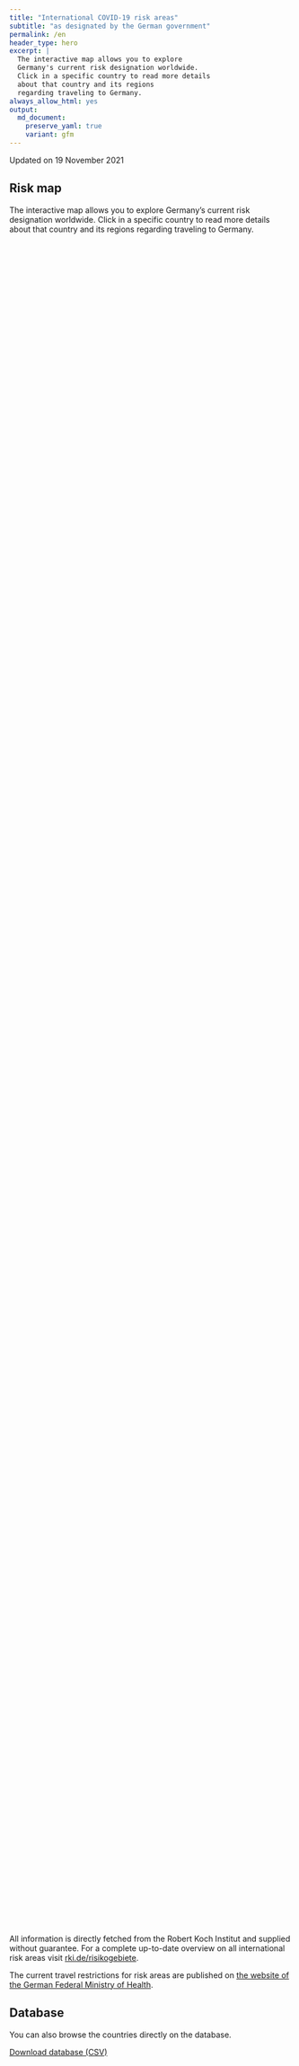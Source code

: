 ```yaml
---
title: "International COVID-19 risk areas"
subtitle: "as designated by the German government"
permalink: /en
header_type: hero
excerpt: |
  The interactive map allows you to explore
  Germany's current risk designation worldwide.
  Click in a specific country to read more details
  about that country and its regions
  regarding traveling to Germany.
always_allow_html: yes
output: 
  md_document:
    preserve_yaml: true
    variant: gfm
---
```


<!-- Modify _R/index_es.Rmd file instead -->

<p class="text-right font-weight-bold">

Updated on 19 November 2021

</p>

## Risk map

The interactive map allows you to explore Germany’s current risk
designation worldwide. Click in a specific country to read more details
about that country and its regions regarding traveling to Germany.

<div id="leaflet" class="leaflet html-widget" style="width:100%;height:75vh;">

</div>

<script src="https://corona-atlas.de/assets/data/locale_en.js"></script>

<script src="https://corona-atlas.de/assets/js/map.js"></script>

All information is directly fetched from the Robert Koch Institut and
supplied without guarantee. For a complete up-to-date overview on all
international risk areas visit
[rki.de/risikogebiete](https://rki.de/risikogebiete).

The current travel restrictions for risk areas are published on [the
website of the German Federal Ministry of
Health](https://www.bundesgesundheitsministerium.de/en/coronavirus/current-information-for-travellers).

## Database

You can also browse the countries directly on the database.

<div id="reactable" class="reactable html-widget" style="width:auto;height:auto;"></div>
<script type="application/json" data-for="reactable">{"x":{"tag":{"name":"Reactable","attribs":{"data":{"Country/Region":["Afghanistan","Angola","Albania","Andorra","United Arab Emirates","Argentina","Armenia","Antigua and Barbuda","Australia","Austria","Azerbaijan","Burundi","Belgium","Benin","Burkina Faso","Bangladesh","Bulgaria","Bahrain","Bahamas","Bosnia and Herzegovina","Belarus","Belize","Bolivia","Brazil","Barbados","Brunei","Bhutan","Botswana","Central African Republic","Canada","Switzerland","Chile","China","Cote D'Ivoire","Cameroon","Democratic Republic of The Congo","Congo","Colombia","Comoros","Cape Verde","Costa Rica","Cuba","Cyprus","Czechia","Germany","Djibouti","Dominica","Denmark","Dominican Republic","Algeria","Ecuador","Egypt","Eritrea","Spain","Estonia","Ethiopia","Finland","Fiji","France","Micronesia","Gabon","United Kingdom","Georgia","Ghana","Guinea","Gambia","Guinea-Bissau","Equatorial Guinea","Greece","Grenada","Guatemala","Guyana","Hong Kong","Honduras","Croatia","Haiti","Hungary","Indonesia","India","Ireland","Iran","Iraq","Iceland","Israel","Italy","Jamaica","Jordan","Japan","Kazakhstan","Kenya","Kyrgyzstan","Cambodia","Kiribati","Saint Kitts and Nevis","South Korea","Kuwait","Laos","Lebanon","Liberia","Libya","Saint Lucia","Liechtenstein","Sri Lanka","Lesotho","Lithuania","Luxembourg","Latvia","Morocco","Monaco","Moldova","Madagascar","Maldives","Mexico","Marshall Islands","North Macedonia","Mali","Malta","Myanmar/Burma","Montenegro","Mongolia","Mozambique","Mauritania","Mauritius","Malawi","Malaysia","Namibia","Niger","Nigeria","Nicaragua","Niue","Netherlands","Norway","Nepal","Nauru","New Zealand","Oman","Pakistan","Panama","Peru","Philippines","Palau","Papua New Guinea","Poland","North Korea","Portugal","Paraguay","Qatar","Romania","Russian Federation","Rwanda","Saudi Arabia","Sudan","Senegal","Singapore","Solomon Islands","Sierra Leone","El Salvador","San Marino","Somalia","Serbia","South Sudan","Sao Tome and Principe","Suriname","Slovakia","Slovenia","Sweden","Eswatini","Seychelles","Syria","Chad","Togo","Thailand","Tajikistan","Turkmenistan","Timor-Leste","Tonga","Trinidad and Tobago","Tunisia","Turkey","Tuvalu","United Republic of Tanzania","Uganda","Ukraine","Uruguay","United States","Uzbekistan","Vatican City","Saint Vincent and The Grenadines","Venezuela","Vietnam","Vanuatu","Samoa","Kosovo","Yemen","South Africa","Zambia","Zimbabwe"],"Risk level":["Not risk area","Not risk area","High risk area","Not risk area","Not risk area","Not risk area","High risk area","Not risk area","Not risk area","High risk area","Not risk area","High risk area","High risk area","Not risk area","Not risk area","Not risk area","High risk area","Not risk area","Not risk area","High risk area","High risk area","High risk area","Not risk area","Not risk area","High risk area","High risk area","Not risk area","Not risk area","Not risk area","Not risk area","Not risk area","Not risk area","Not risk area","Not risk area","High risk area","Not risk area","High risk area","Not risk area","Not risk area","Not risk area","Not risk area","Not risk area","Not risk area","High risk area",null,"Not risk area","High risk area","Not risk area","Not risk area","Not risk area","Not risk area","High risk area","Not risk area","Not risk area","High risk area","High risk area","Not risk area","Not risk area","Not risk area","Not risk area","High risk area","High risk area","High risk area","Not risk area","Not risk area","Not risk area","Not risk area","Not risk area","High risk area","Not risk area","Not risk area","Not risk area","Not risk area","Not risk area","High risk area","High risk area","High risk area","Not risk area","Not risk area","High risk area","High risk area","Not risk area","Not risk area","Not risk area","Not risk area","Not risk area","Not risk area","Not risk area","Not risk area","Not risk area","Not risk area","Not risk area","Not risk area","High risk area","Not risk area","Not risk area","High risk area","Not risk area","Not risk area","High risk area","Not risk area","Not risk area","Not risk area","Not risk area","High risk area","Not risk area","High risk area","Not risk area","Not risk area","High risk area","Not risk area","Not risk area","High risk area","Not risk area","High risk area","Not risk area","Not risk area","Not risk area","High risk area","High risk area","Not risk area","Not risk area","Not risk area","Not risk area","High risk area","Not risk area","Not risk area","Not risk area","High risk area","Not risk area","High risk area","Not risk area","Not risk area","Not risk area","Not risk area","Not risk area","Not risk area","Not risk area","Not risk area","High risk area","Not risk area","High risk area","Not risk area","High risk area","Not risk area","Not risk area","Not risk area","High risk area","High risk area","Not risk area","Not risk area","High risk area","Not risk area","High risk area","Not risk area","Not risk area","High risk area","Not risk area","Not risk area","High risk area","Not risk area","High risk area","Not risk area","High risk area","High risk area","Not risk area","Not risk area","High risk area","High risk area","Not risk area","Not risk area","High risk area","High risk area","High risk area","Not risk area","Not risk area","High risk area","Not risk area","High risk area","Not risk area","High risk area","Not risk area","High risk area","Not risk area","Not risk area","High risk area","Not risk area","High risk area","High risk area","High risk area","Not risk area","Not risk area","Not risk area","High risk area","Not risk area","Not risk area","Not risk area"],"Details":[null,null,"since 05 Sep 2021",null,null,null,"since 19 Sep 2021",null,null,"since 14 Nov 2021. The following regions are excluded: -Eben am Achensee; -Jungholz; -Mittelberg; -Rißtal",null,"since 26 Sep 2021","since 21 Nov 2021",null,null,null,"since 24 Oct 2021",null,null,"since 12 Sep 2021","since 03 Oct 2021","since 19 Sep 2021",null,null,"since 19 Sep 2021","since 10 Oct 2021",null,null,null,null,null,null,null,null,"since 24 Oct 2021",null,"since 24 Oct 2021",null,null,null,null,null,null,"since 14 Nov 2021",null,null,"since 22 Aug 2021",null,null,null,null,"since 24 Jan 2021",null,null,"since 10 Oct 2021","since 26 Sep 2021",null,null,null,null,"since 17 Oct 2021","since 07 Jul 2021","since 25 Jul 2021",null,null,null,null,null,"since 21 Nov 2021",null,null,null,null,null,"since 24 Oct 2021","since 08 Aug 2021","since 14 Nov 2021",null,null,"since 21 Nov 2021","since 24 Jan 2021",null,null,null,null,null,null,null,null,null,null,null,null,"since 29 Aug 2021",null,null,"since 14 Nov 2021",null,null,"since 18 Jul 2021",null,null,null,null,"since 03 Oct 2021",null,"since 10 Oct 2021",null,null,"since 19 Sep 2021",null,null,"since 08 Aug 2021",null,"since 22 Aug 2021",null,null,null,"since 15 Aug 2021","since 13 Jun 2021",null,null,null,null,"since 13 Jun 2021",null,null,null,"since 12 Sep 2021",null,"since 21 Nov 2021. The risk designation applies to the following regions: -Bonaire, since 27 Jul 2021; -Saba, since 27 Jul 2021; -Sint Eustatius, since 27 Jul 2021",null,null,null,null,null,null,null,null,"since 08 Aug 2021",null,"since 08 Aug 2021",null,"since 08 Aug 2021",null,null,null,"since 03 Oct 2021","since 07 Jul 2021",null,null,"since 31 Jan 2021",null,"since 24 Oct 2021",null,null,"since 03 Oct 2021",null,null,"since 05 Sep 2021",null,"since 17 Oct 2021",null,"since 31 Oct 2021","since 26 Sep 2021",null,null,"since 14 Feb 2021","since 31 Jan 2021",null,null,"since 08 Aug 2021","since 08 Aug 2021","since 08 Aug 2021",null,null,"since 08 Aug 2021",null,"since 17 Aug 2021",null,"since 14 Mar 2021",null,"since 10 Oct 2021",null,null,"since 08 Aug 2021",null,"since 26 Sep 2021","since 19 Sep 2021","since 15 Aug 2021",null,null,null,"since 10 Oct 2021",null,null,null]},"columns":[{"accessor":"Country/Region","name":"Country/Region","type":"character"},{"accessor":"Risk level","name":"Risk level","type":"character"},{"accessor":"Details","name":"Details","type":"character"}],"filterable":true,"searchable":true,"defaultPageSize":10,"showPageSizeOptions":true,"pageSizeOptions":[10,25,50,100],"paginationType":"jump","showPageInfo":true,"minRows":1,"striped":true,"dataKey":"5764b813e4c2ad2fd341922bfdcc79c8","key":"5764b813e4c2ad2fd341922bfdcc79c8"},"children":[]},"class":"reactR_markup"},"evals":[],"jsHooks":[]}</script>

<p class="text-center my-5">

<a href="assets/dist/db_countries_risk_en.csv" class="btn btn-primary">Download
database (CSV)</a>

</p>
